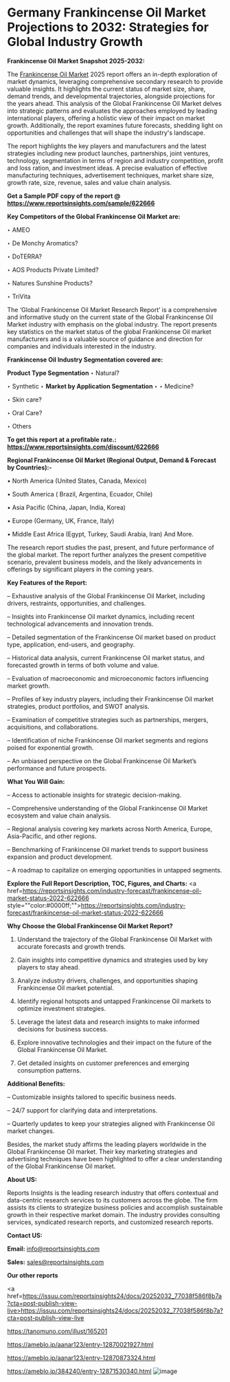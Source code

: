 # Germany Frankincense Oil Market Projections to 2032: Strategies for Global Industry Growth

<strong>Frankincense Oil Market Snapshot 2025-2032:</strong>

The <a href=https://www.reportsinsights.com/sample/622666>Frankincense Oil Market</a> 2025 report offers an in-depth exploration of market dynamics, leveraging comprehensive secondary research to provide valuable insights. It highlights the current status of market size, share, demand trends, and developmental trajectories, alongside projections for the years ahead. This analysis of the Global Frankincense Oil Market delves into strategic patterns and evaluates the approaches employed by leading international players, offering a holistic view of their impact on market growth. Additionally, the report examines future forecasts, shedding light on opportunities and challenges that will shape the industry's landscape.

The report highlights the key players and manufacturers and the latest strategies including new product launches, partnerships, joint ventures, technology, segmentation in terms of region and industry competition, profit and loss ration, and investment ideas. A precise evaluation of effective manufacturing techniques, advertisement techniques, market share size, growth rate, size, revenue, sales and value chain analysis.

<strong>Get a Sample PDF copy of the report @ <a href=https://www.reportsinsights.com/sample/622666 style=color:#0000ff;>https://www.reportsinsights.com/sample/622666</a></strong>

<strong>Key Competitors of the Global Frankincense Oil Market are:</strong>

‣ AMEO

‣ De Monchy Aromatics?

‣ DoTERRA?

‣ AOS Products Private Limited?

‣ Natures Sunshine Products?

‣ TriVita

The ‘Global Frankincense Oil Market Research Report’ is a comprehensive and informative study on the current state of the Global Frankincense Oil Market industry with emphasis on the global industry. The report presents key statistics on the market status of the global Frankincense Oil market manufacturers and is a valuable source of guidance and direction for companies and individuals interested in the industry.

<strong>Frankincense Oil Industry Segmentation covered are:</strong>

<strong>Product Type Segmentation</strong>
‣
Natural?

‣ Synthetic
‣ 
<strong>Market by Application Segmentation</strong>
‣
‣  Medicine?

‣ Skin care?

‣ Oral Care?

‣ Others

<strong>To get this report at a profitable rate.: <a href=https://www.reportsinsights.com/discount/622666 style=color:#0000ff;>https://www.reportsinsights.com/discount/622666</a></strong>

<strong>Regional Frankincense Oil Market (Regional Output, Demand &amp; Forecast by Countries):-</strong>

• North America (United States, Canada, Mexico)

• South America ( Brazil, Argentina, Ecuador, Chile)

• Asia Pacific (China, Japan, India, Korea)

• Europe (Germany, UK, France, Italy)

• Middle East Africa (Egypt, Turkey, Saudi Arabia, Iran) And More.

The research report studies the past, present, and future performance of the global market. The report further analyzes the present competitive scenario, prevalent business models, and the likely advancements in offerings by significant players in the coming years.

<strong>Key Features of the Report:</strong>

– Exhaustive analysis of the Global Frankincense Oil Market, including drivers, restraints, opportunities, and challenges.

– Insights into Frankincense Oil market dynamics, including recent technological advancements and innovation trends.

– Detailed segmentation of the Frankincense Oil market based on product type, application, end-users, and geography.

– Historical data analysis, current Frankincense Oil market status, and forecasted growth in terms of both volume and value.

– Evaluation of macroeconomic and microeconomic factors influencing market growth.

– Profiles of key industry players, including their Frankincense Oil market strategies, product portfolios, and SWOT analysis.

– Examination of competitive strategies such as partnerships, mergers, acquisitions, and collaborations.

– Identification of niche Frankincense Oil market segments and regions poised for exponential growth.

– An unbiased perspective on the Global Frankincense Oil Market’s performance and future prospects.

<strong>What You Will Gain:</strong>

– Access to actionable insights for strategic decision-making.

– Comprehensive understanding of the Global Frankincense Oil Market ecosystem and value chain analysis.

– Regional analysis covering key markets across North America, Europe, Asia-Pacific, and other regions.

– Benchmarking of Frankincense Oil market trends to support business expansion and product development.

– A roadmap to capitalize on emerging opportunities in untapped segments.

<strong>Explore the Full Report Description, TOC, Figures, and Charts:</strong>
<a href=https://reportsinsights.com/industry-forecast/frankincense-oil-market-status-2022-622666 style=""color:#0000ff;"">https://reportsinsights.com/industry-forecast/frankincense-oil-market-status-2022-622666</a>

<strong>Why Choose the Global Frankincense Oil Market Report?</strong>

1. Understand the trajectory of the Global Frankincense Oil Market with accurate forecasts and growth trends.

2. Gain insights into competitive dynamics and strategies used by key players to stay ahead.

3. Analyze industry drivers, challenges, and opportunities shaping Frankincense Oil market potential.

4. Identify regional hotspots and untapped Frankincense Oil markets to optimize investment strategies.

5. Leverage the latest data and research insights to make informed decisions for business success.

6. Explore innovative technologies and their impact on the future of the Global Frankincense Oil Market.

7. Get detailed insights on customer preferences and emerging consumption patterns.

<strong>Additional Benefits:</strong>

– Customizable insights tailored to specific business needs.

– 24/7 support for clarifying data and interpretations.

– Quarterly updates to keep your strategies aligned with Frankincense Oil market changes.

Besides, the market study affirms the leading players worldwide in the Global Frankincense Oil market. Their key marketing strategies and advertising techniques have been highlighted to offer a clear understanding of the Global Frankincense Oil market.

<strong><strong>About US</strong>:</strong>

Reports Insights is the leading research industry that offers contextual and data-centric research services to its customers across the globe. The firm assists its clients to strategize business policies and accomplish sustainable growth in their respective market domain. The industry provides consulting services, syndicated research reports, and customized research reports.

<strong>Contact US:</strong>

<p class=><b>Email:</b> <a href=mailto:info@reportsinsights.com>info@reportsinsights.com</a></p>
<p class=><b>Sales:</b> <a href=mailto:sales@reportsinsights.com>sales@reportsinsights.com</a></p>

<strong>Our other reports</strong>

<a href=https://issuu.com/reportsinsights24/docs/20252032_77038f586f8b7a?cta=post-publish-view-live>https://issuu.com/reportsinsights24/docs/20252032_77038f586f8b7a?cta=post-publish-view-live</a>

<a href=https://tanomuno.com/illust/165201>https://tanomuno.com/illust/165201</a>

<a href=https://ameblo.jp/aanar123/entry-12870021927.html>https://ameblo.jp/aanar123/entry-12870021927.html</a>

<a href=https://ameblo.jp/aanar123/entry-12870873324.html>https://ameblo.jp/aanar123/entry-12870873324.html</a>

<a href=https://ameblo.jp/384240/entry-12871530340.html>https://ameblo.jp/384240/entry-12871530340.html</a>
![image](https://github.com/user-attachments/assets/1353383c-7413-411a-b545-74ff86f095d6)
